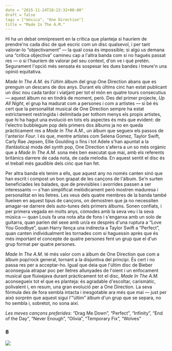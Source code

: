 ```yaml
---
date = "2015-11-24T18:22:32+00:00"
draft = false
tags = ["música", "One Direction"]
title = "Made In The A.M."
---
```

Hi ha un debat omnipresent en la crítica que planteja si hauríem de prendre'ns cada disc de què escric com un disc qualsevol, i per tant valorar-lo “objectivament” — la qual cosa és impossible; si algú us demana una “crítica objectiva” camineu cap a l'altra banda com si no hagués passat res — o si l'hauríem de valorar pel seu context, d'on ve i què pretén. Segurament l'opció més sensata és sospesar les dues bandes i treure'n una opinió equitativa.

<!-- more -->

*Made In The A.M.* és l'últim àlbum del grup One Direction abans que es prenguin un descans de dos anys. Durant els últims cinc han estat publicant un disc nou cada tardor i viatjant per tot el món en quatre tours consecutius — aquest àlbum no en tindrà de moment, però. Des del primer projecte, *Up All Night*, el grup ha madurat com a persones i com a artistes — si bé és cert que la personalitat musical de One Direction sempre ha estat estrictament restringida i delimitada per tothom menys els propis artistes, que hi ha hagut una evolució en tots els aspectes és més que evident: de l'electro bubblegum pop dels primers dos àlbums ja no en queda pràcticament res a *Made In The A.M.*, un àlbum que segueix els passos de l'anterior *Four*. I és que, mentre artistes com Selena Gomez, Taylor Swift, Carly Rae Jepsen, Ellie Goulding o fins i tot Adele s'han apuntat a la (fantàstica) moda del synth pop, One Direction s'aferra a un so més orgànic que a *Made In The A.M.* sona més ben executat que mai, amb els referents britànics darrere de cada nota, de cada melodia. En aquest sentit el disc és el treball més gaudible dels cinc que han fet. 

Per altra banda els tenim a ells, que aquest any no només canten sinó que han escrit i compost un bon grapat de les cançons de l'àlbum. Se'n surten beneficiades les balades, que de previsibles i avorrides passen a ser interessants — s'han simplificat melòdicament però mostren maduresa i personalitat en les lletres. Les veus dels quatre membres de la banda també llueixen en aquest tipus de cançons, on demostren que ja no necessiten amagar-se darrere dels auto-tunes dels primers àlbums. Sonen confiats, i per primera vegada en molts anys, còmodes amb la seva veu i la seva música — quan Louis fa una nota alta de fons i s'enganxa amb un solo de guitarra, quan parlen del sexe amb un/a ex després d'una ruptura a “Love You Goodbye”, quan Harry llença una indirecta a Taylor Swift a “Perfect”, quan canten individualment les tornades com si haguessin après que és més important el concepte de quatre persones fent un grup que el d'un grup format per quatre persones.

*Made In The A.M.* té més valor com a àlbum de One Direction que com a àlbum pop/rock general, tornant a la disjuntiva del principi. És cert i no passa res per a acceptar-ho. Igual que deia que l'últim disc de Bieber aconseguia atrapar poc per lletres allunyades de l'oient i un enfocament musical que fluixejava durant pràcticament tot el disc, *Made In The A.M.* aconsegueix tot el que es planteja: és agradable d'escoltar, carismàtic, polivalent i, en resum, una gran evolució per a One Direction. La seva fórmula des de fora sembla intacta i inesgotable ara més que mai — just per això sorprèn que aquest sigui l'“últim” àlbum d'un grup que se separa, no ho sembla i, sobretot, no sona així.

*Les meves cançons preferides*: “Drag Me Down”, “Perfect”, “Infinity”, “End of the Day”, “Never Enough”, “Olivia”, “Temporary Fix”, “Wolves”

### 8

<img id="splashFade" src="https://41.media.tumblr.com/af313bb957d032813e6012b1aff13df0/tumblr_nyc14346xj1u00ofno1_1280.png">